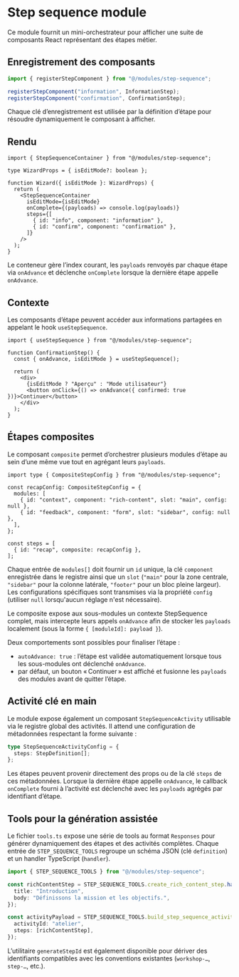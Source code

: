 # Step sequence module

Ce module fournit un mini-orchestrateur pour afficher une suite de composants React représentant des étapes métier.

## Enregistrement des composants

```ts
import { registerStepComponent } from "@/modules/step-sequence";

registerStepComponent("information", InformationStep);
registerStepComponent("confirmation", ConfirmationStep);
```

Chaque clé d’enregistrement est utilisée par la définition d’étape pour résoudre dynamiquement le composant à afficher.

## Rendu

```tsx
import { StepSequenceContainer } from "@/modules/step-sequence";

type WizardProps = { isEditMode?: boolean };

function Wizard({ isEditMode }: WizardProps) {
  return (
    <StepSequenceContainer
      isEditMode={isEditMode}
      onComplete={(payloads) => console.log(payloads)}
      steps={[
        { id: "info", component: "information" },
        { id: "confirm", component: "confirmation" },
      ]}
    />
  );
}
```

Le conteneur gère l’index courant, les `payloads` renvoyés par chaque étape via `onAdvance` et déclenche `onComplete` lorsque la dernière étape appelle `onAdvance`.

## Contexte

Les composants d’étape peuvent accéder aux informations partagées en appelant le hook `useStepSequence`.

```tsx
import { useStepSequence } from "@/modules/step-sequence";

function ConfirmationStep() {
  const { onAdvance, isEditMode } = useStepSequence();

  return (
    <div>
      {isEditMode ? "Aperçu" : "Mode utilisateur"}
      <button onClick={() => onAdvance({ confirmed: true })}>Continuer</button>
    </div>
  );
}
```

## Étapes composites

Le composant `composite` permet d’orchestrer plusieurs modules d’étape au sein d’une même vue tout en agrégant leurs `payloads`.

```tsx
import type { CompositeStepConfig } from "@/modules/step-sequence";

const recapConfig: CompositeStepConfig = {
  modules: [
    { id: "context", component: "rich-content", slot: "main", config: null },
    { id: "feedback", component: "form", slot: "sidebar", config: null },
  ],
};

const steps = [
  { id: "recap", composite: recapConfig },
];
```

Chaque entrée de `modules[]` doit fournir un `id` unique, la clé `component` enregistrée dans le registre ainsi que un `slot` (`"main"` pour la zone centrale, `"sidebar"` pour la colonne latérale, `"footer"` pour un bloc pleine largeur). Les configurations spécifiques sont transmises via la propriété `config` (utiliser `null` lorsqu'aucun réglage n'est nécessaire).

Le composite expose aux sous-modules un contexte StepSequence complet, mais intercepte leurs appels `onAdvance` afin de stocker les `payloads` localement (sous la forme `{ [moduleId]: payload }`).

Deux comportements sont possibles pour finaliser l’étape :

- `autoAdvance: true` : l’étape est validée automatiquement lorsque tous les sous-modules ont déclenché `onAdvance`.
- par défaut, un bouton « Continuer » est affiché et fusionne les `payloads` des modules avant de quitter l’étape.

## Activité clé en main

Le module expose également un composant `StepSequenceActivity` utilisable via le registre global des activités. Il attend une configuration de métadonnées respectant la forme suivante :

```ts
type StepSequenceActivityConfig = {
  steps: StepDefinition[];
};
```

Les étapes peuvent provenir directement des props ou de la clé `steps` de ces métadonnées. Lorsque la dernière étape appelle `onAdvance`, le callback `onComplete` fourni à l’activité est déclenché avec les `payloads` agrégés par identifiant d’étape.

## Tools pour la génération assistée

Le fichier `tools.ts` expose une série de tools au format `Responses` pour générer dynamiquement des étapes et des activités complètes. Chaque entrée de `STEP_SEQUENCE_TOOLS` regroupe un schéma JSON (clé `definition`) et un handler TypeScript (`handler`).

```ts
import { STEP_SEQUENCE_TOOLS } from "@/modules/step-sequence";

const richContentStep = STEP_SEQUENCE_TOOLS.create_rich_content_step.handler({
  title: "Introduction",
  body: "Définissons la mission et les objectifs.",
});

const activityPayload = STEP_SEQUENCE_TOOLS.build_step_sequence_activity.handler({
  activityId: "atelier",
  steps: [richContentStep],
});
```

L’utilitaire `generateStepId` est également disponible pour dériver des identifiants compatibles avec les conventions existantes (`workshop-…`, `step-…`, etc.).
